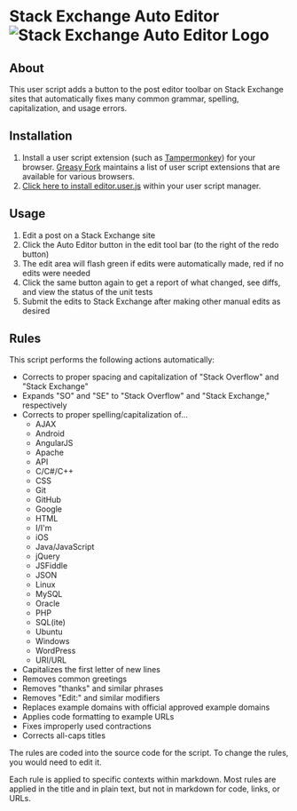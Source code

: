 # Stack Exchange Auto Editor ![Stack Exchange Auto Editor Logo](https://i.imgur.com/79qYzkQ.png)

## About

This user script adds a button to the post editor toolbar on Stack Exchange sites that automatically fixes many common grammar, spelling, capitalization, and usage errors.

## Installation

1. Install a user script extension (such as [Tampermonkey](https://www.tampermonkey.net/)) for your browser. [Greasy Fork](https://greasyfork.org/en) maintains a list of user script extensions that are available for various browsers.
2. [Click here to install editor.user.js](https://github.com/stephenostermiller/Stack-Exchange-Auto-Editor/raw/master/editor.user.js) within your user script manager.

## Usage

1. Edit a post on a Stack Exchange site
1. Click the Auto Editor button in the edit tool bar (to the right of the redo button)
1. The edit area will flash green if edits were automatically made, red if no edits were needed
1. Click the same button again to get a report of what changed, see diffs, and view the status of the unit tests
1. Submit the edits to Stack Exchange after making other manual edits as desired

## Rules

This script performs the following actions automatically:

 - Corrects to proper spacing and capitalization of "Stack Overflow" and "Stack Exchange"
 - Expands "SO" and "SE" to "Stack Overflow" and "Stack Exchange," respectively
 - Corrects to proper spelling/capitalization of...
   - AJAX
   - Android
   - AngularJS
   - Apache
   - API
   - C/C#/C++
   - CSS
   - Git
   - GitHub
   - Google
   - HTML
   - I/I'm
   - iOS
   - Java/JavaScript
   - jQuery
   - JSFiddle
   - JSON
   - Linux
   - MySQL
   - Oracle
   - PHP
   - SQL(ite)
   - Ubuntu
   - Windows
   - WordPress
   - URI/URL
 - Capitalizes the first letter of new lines
 - Removes common greetings
 - Removes "thanks" and similar phrases
 - Removes "Edit:" and similar modifiers
 - Replaces example domains with official approved example domains
 - Applies code formatting to example URLs
 - Fixes improperly used contractions
 - Corrects all-caps titles

The rules are coded into the source code for the script. To change the rules, you would need to edit it.

Each rule is applied to specific contexts within markdown. Most rules are applied in the title and in plain text, but not in markdown for code, links, or URLs.
